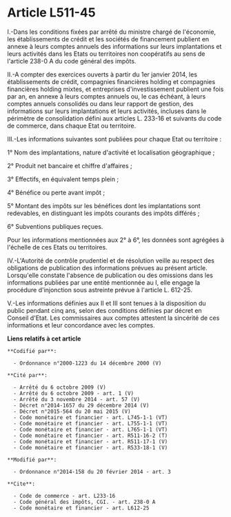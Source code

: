 # Article L511-45

I.-Dans les conditions fixées par arrêté du ministre chargé de l'économie, les établissements de crédit et les sociétés de
financement publient en annexe à leurs comptes annuels des informations sur leurs implantations et leurs activités dans les
Etats ou territoires non coopératifs au sens de l'article 238-0 A du code général des impôts. 

II.-A compter des exercices ouverts à partir du 1er janvier 2014, les établissements de crédit, compagnies financières
holding et compagnies financières holding mixtes, et entreprises d'investissement publient une fois par an, en annexe à leurs
comptes annuels ou, le cas échéant, à leurs comptes annuels consolidés ou dans leur rapport de gestion, des informations sur
leurs implantations et leurs activités, incluses dans le périmètre de consolidation défini aux articles L. 233-16 et suivants
du code de commerce, dans chaque Etat ou territoire. 

III.-Les informations suivantes sont publiées pour chaque Etat ou territoire : 

1° Nom des implantations, nature d'activité et localisation géographique ; 

2° Produit net bancaire et chiffre d'affaires ; 

3° Effectifs, en équivalent temps plein ; 

4° Bénéfice ou perte avant impôt ; 

5° Montant des impôts sur les bénéfices dont les implantations sont redevables, en distinguant les impôts courants des impôts
différés ; 

6° Subventions publiques reçues. 

Pour les informations mentionnées aux 2° à 6°, les données sont agrégées à l'échelle de ces Etats ou territoires. 

IV.-L'Autorité de contrôle prudentiel et de résolution veille au respect des obligations de publication des informations
prévues au présent article. Lorsqu'elle constate l'absence de publication ou des omissions dans les informations publiées par
une entité mentionnée au I, elle engage la procédure d'injonction sous astreinte prévue à l'article L. 612-25. 

V.-Les informations définies aux II et III sont tenues à la disposition du public pendant cinq ans, selon des conditions
définies par décret en Conseil d'Etat. Les commissaires aux comptes attestent la sincérité de ces informations et leur
concordance avec les comptes.

**Liens relatifs à cet article**

	**Codifié par**:

	  - Ordonnance n°2000-1223 du 14 décembre 2000 (V)

	**Cité par**:

	  - Arrêté du 6 octobre 2009 (V)
	  - Arrêté du 6 octobre 2009 - art. 1 (V)
	  - Arrêté du 3 novembre 2014 - art. 57 (V)
	  - Décret n°2014-1657 du 29 décembre 2014 (V)
	  - Décret n°2015-564 du 20 mai 2015 (V)
	  - Code monétaire et financier - art. L745-1-1 (VT)
	  - Code monétaire et financier - art. L755-1-1 (VT)
	  - Code monétaire et financier - art. L765-1-1 (VT)
	  - Code monétaire et financier - art. R511-16-2 (T)
	  - Code monétaire et financier - art. R511-17-1 (V)
	  - Code monétaire et financier - art. R533-18-1 (V)

	**Modifié par**:

	  - Ordonnance n°2014-158 du 20 février 2014 - art. 3

	**Cite**:

	  - Code de commerce - art. L233-16
	  - Code général des impôts, CGI. - art. 238-0 A
	  - Code monétaire et financier - art. L612-25

